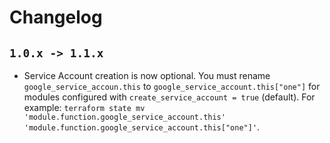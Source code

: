 # Changelog

## `1.0.x -> 1.1.x`

* Service Account creation is now optional. You must rename `google_service_accoun.this` to `google_service_account.this["one"]` for modules configured with `create_service_account = true` (default). For example: `terraform state mv 'module.function.google_service_account.this' 'module.function.google_service_account.this["one"]'`.

